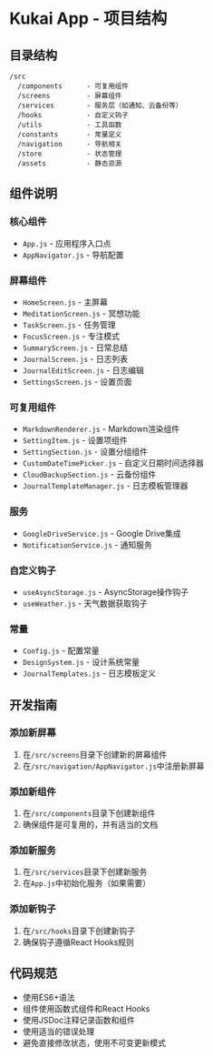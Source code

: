 # Kukai App - 项目结构

## 目录结构

```
/src
  /components      - 可复用组件
  /screens         - 屏幕组件
  /services        - 服务层（如通知、云备份等）
  /hooks           - 自定义钩子
  /utils           - 工具函数
  /constants       - 常量定义
  /navigation      - 导航相关
  /store           - 状态管理
  /assets          - 静态资源
```

## 组件说明

### 核心组件

- `App.js` - 应用程序入口点
- `AppNavigator.js` - 导航配置

### 屏幕组件

- `HomeScreen.js` - 主屏幕
- `MeditationScreen.js` - 冥想功能
- `TaskScreen.js` - 任务管理
- `FocusScreen.js` - 专注模式
- `SummaryScreen.js` - 日常总结
- `JournalScreen.js` - 日志列表
- `JournalEditScreen.js` - 日志编辑
- `SettingsScreen.js` - 设置页面

### 可复用组件

- `MarkdownRenderer.js` - Markdown渲染组件
- `SettingItem.js` - 设置项组件
- `SettingSection.js` - 设置分组组件
- `CustomDateTimePicker.js` - 自定义日期时间选择器
- `CloudBackupSection.js` - 云备份组件
- `JournalTemplateManager.js` - 日志模板管理器

### 服务

- `GoogleDriveService.js` - Google Drive集成
- `NotificationService.js` - 通知服务

### 自定义钩子

- `useAsyncStorage.js` - AsyncStorage操作钩子
- `useWeather.js` - 天气数据获取钩子

### 常量

- `Config.js` - 配置常量
- `DesignSystem.js` - 设计系统常量
- `JournalTemplates.js` - 日志模板定义

## 开发指南

### 添加新屏幕

1. 在`/src/screens`目录下创建新的屏幕组件
2. 在`/src/navigation/AppNavigator.js`中注册新屏幕

### 添加新组件

1. 在`/src/components`目录下创建新组件
2. 确保组件是可复用的，并有适当的文档

### 添加新服务

1. 在`/src/services`目录下创建新服务
2. 在`App.js`中初始化服务（如果需要）

### 添加新钩子

1. 在`/src/hooks`目录下创建新钩子
2. 确保钩子遵循React Hooks规则

## 代码规范

- 使用ES6+语法
- 组件使用函数式组件和React Hooks
- 使用JSDoc注释记录函数和组件
- 使用适当的错误处理
- 避免直接修改状态，使用不可变更新模式 